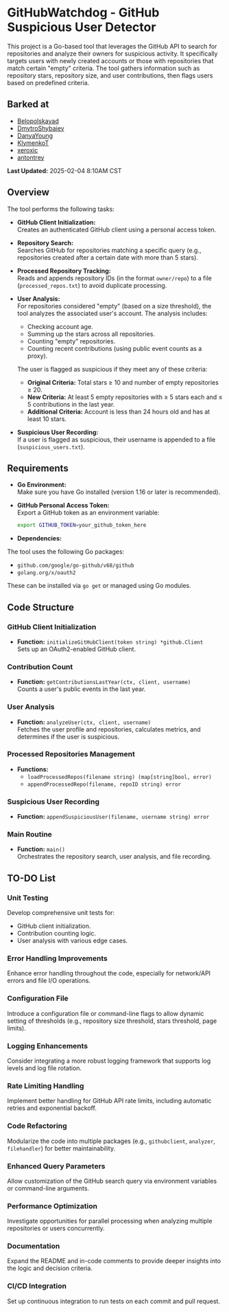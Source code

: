 # GitHubWatchdog - GitHub Suspicious User Detector

This project is a Go-based tool that leverages the GitHub API to search for repositories and analyze their owners for suspicious activity. It specifically targets users with newly created accounts or those with repositories that match certain "empty" criteria. The tool gathers information such as repository stars, repository size, and user contributions, then flags users based on predefined criteria.

## Barked at

-   [Belopolskayad](https://github.com/Belopolskayad)
-   [DmytroShybaiev](https://github.com/DmytroShybaiev)
-   [DanyaYoung](https://github.com/DanyaYoung)
-   [KlymenkoT](https://github.com/KlymenkoT)
-   [xeroxic](https://github.com/xeroxic)
-   [antontrey](https://github.com/antontrey)

**Last Updated:** 2025-02-04 8:10AM CST

## Overview

The tool performs the following tasks:

-   **GitHub Client Initialization:**  
    Creates an authenticated GitHub client using a personal access token.

-   **Repository Search:**  
    Searches GitHub for repositories matching a specific query (e.g., repositories created after a certain date with more than 5 stars).

-   **Processed Repository Tracking:**  
    Reads and appends repository IDs (in the format `owner/repo`) to a file (`processed_repos.txt`) to avoid duplicate processing.

-   **User Analysis:**  
    For repositories considered "empty" (based on a size threshold), the tool analyzes the associated user's account. The analysis includes:

    -   Checking account age.
    -   Summing up the stars across all repositories.
    -   Counting "empty" repositories.
    -   Counting recent contributions (using public event counts as a proxy).

    The user is flagged as suspicious if they meet any of these criteria:

    -   **Original Criteria:** Total stars ≥ 10 and number of empty repositories ≥ 20.
    -   **New Criteria:** At least 5 empty repositories with ≥ 5 stars each and ≤ 5 contributions in the last year.
    -   **Additional Criteria:** Account is less than 24 hours old and has at least 10 stars.

-   **Suspicious User Recording:**  
    If a user is flagged as suspicious, their username is appended to a file (`suspicious_users.txt`).

## Requirements

-   **Go Environment:**  
    Make sure you have Go installed (version 1.16 or later is recommended).

-   **GitHub Personal Access Token:**  
    Export a GitHub token as an environment variable:
    ```bash
    export GITHUB_TOKEN=your_github_token_here
    ```
-   **Dependencies:**

The tool uses the following Go packages:

-   `github.com/google/go-github/v68/github`
-   `golang.org/x/oauth2`

These can be installed via `go get` or managed using Go modules.

## Code Structure

### GitHub Client Initialization

-   **Function:** `initializeGitHubClient(token string) *github.Client`  
    Sets up an OAuth2-enabled GitHub client.

### Contribution Count

-   **Function:** `getContributionsLastYear(ctx, client, username)`  
    Counts a user's public events in the last year.

### User Analysis

-   **Function:** `analyzeUser(ctx, client, username)`  
    Fetches the user profile and repositories, calculates metrics, and determines if the user is suspicious.

### Processed Repositories Management

-   **Functions:**
    -   `loadProcessedRepos(filename string) (map[string]bool, error)`
    -   `appendProcessedRepo(filename, repoID string) error`

### Suspicious User Recording

-   **Function:** `appendSuspiciousUser(filename, username string) error`

### Main Routine

-   **Function:** `main()`  
    Orchestrates the repository search, user analysis, and file recording.

## TO-DO List

### Unit Testing

Develop comprehensive unit tests for:

-   GitHub client initialization.
-   Contribution counting logic.
-   User analysis with various edge cases.

### Error Handling Improvements

Enhance error handling throughout the code, especially for network/API errors and file I/O operations.

### Configuration File

Introduce a configuration file or command-line flags to allow dynamic setting of thresholds (e.g., repository size threshold, stars threshold, page limits).

### Logging Enhancements

Consider integrating a more robust logging framework that supports log levels and log file rotation.

### Rate Limiting Handling

Implement better handling for GitHub API rate limits, including automatic retries and exponential backoff.

### Code Refactoring

Modularize the code into multiple packages (e.g., `githubclient`, `analyzer`, `filehandler`) for better maintainability.

### Enhanced Query Parameters

Allow customization of the GitHub search query via environment variables or command-line arguments.

### Performance Optimization

Investigate opportunities for parallel processing when analyzing multiple repositories or users concurrently.

### Documentation

Expand the README and in-code comments to provide deeper insights into the logic and decision criteria.

### CI/CD Integration

Set up continuous integration to run tests on each commit and pull request.
